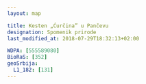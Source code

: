 ```yaml
---
layout: map

title: Kesten „Ćurčina” u Pančevu
designation: Spomenik prirode
last_modified_at: 2018-07-29T18:32:13+02:00

WDPA: [555589080]
BioRaS: [352]
geoSrbija:
  L1_182: [131]
---
```

